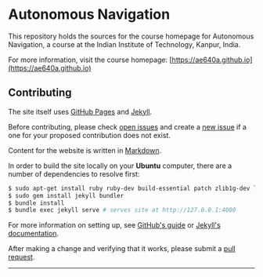 # Autonomous Navigation

This repository holds the sources for the course homepage for Autonomous Navigation,
a course at the Indian Institute of Technology, Kanpur, India.

For more information, visit the course homepage: [https://ae640a.github.io](https://ae640a.github.io)

## Contributing

The site itself uses [GitHub Pages][] and [Jekyll][].

Before contributing, please check [open issues][] and create a [new issue][] if a one for your proposed contribution does not exist.

Content for the website is written in [Markdown][].

In order to build the site locally on your __Ubuntu__ computer, there are a
number of dependencies to resolve first:

```bash
$ sudo apt-get install ruby ruby-dev build-essential patch zlib1g-dev liblzma-dev nodejs
$ sudo gem install jekyll bundler
$ bundle install
$ bundle exec jekyll serve # serves site at http://127.0.0.1:4000
```

For more information on setting up, see [GitHub's guide][gh docs] or [Jekyll's documentation][jekyll docs].

After making a change and verifying that it works, please submit a [pull request][].

---------------------

[GitHub Pages]: https://pages.github.com/
[Jekyll]: https://jekyllrb.com/
[open issues]: https://github.com/ae640a/ae640a.github.io/issues
[new issue]: https://github.com/ae640a/ae640a.github.io/issues/new
[Markdown]: http://daringfireball.net/projects/markdown/
[ruby]: https://www.ruby-lang.org/en/
[bundler]: https://bundler.io/
[gh docs]:https://help.github.com/articles/using-jekyll-with-pages/
[jekyll docs]: https://jekyllrb.com/docs/home/
[pull request]: https://github.com/ae640a/ae640a.github.io/pulls
